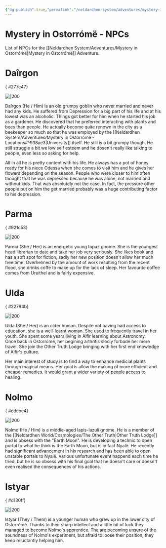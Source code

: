 ```yaml
---
{"dg-publish":true,"permalink":"/neldardhen-system/adventures/mystery-in-ostorrome-np-cs/"}
---
```


# Mystery in Ostorrómë - NPCs
List of NPCs for the [[Neldardhen System/Adventures/Mystery in Ostorrómë\|Mystery in Ostorrómë]] Adventure. 
# Daîrgon
{ #277c47}


![|200](https://assets.forge-vtt.com/649038797876217e65d5cbb0/Neldardhen/Ostorr%C3%B4m%C3%AB/goblin_gardener.PNG)

Daîrgon (He / Him) is an old grumpy goblin who never married and never had any kids. He suffered from Depression for a big part of his life and at his lowest was an alcoholic. Things got better for him when he started his job as a gardener. He discovered that he preferred interacting with plants and bees than people. He actually become quite renown in the city as a beekeeper so much so that he was employed by the [[Neldardhen System/Adventures/Mystery in Ostorrómë - Locations#^938ae3\|University]] itself. He still is a bit grumpy though. He still struggle a bit we low self esteem and he dosen't really like talking to people, even less so asking for help.

All in all he is pretty content with his life. He always has a pot of honey ready for his niece Odessa when she comes to visit him and he gives her flowers depending on the season. People who were closer to him often thought that he was depressed because he was alone, not married and without kids. That was absolutely not the case. In fact, the pressure other people put on him the get married probably was a huge contributing factor to his depression.

# Parma
{ #921c53}


![|200](https://assets.forge-vtt.com/649038797876217e65d5cbb0/Neldardhen/Ostorr%C3%B4m%C3%AB/the_librarian.PNG)

Parma (She / Her) is an energetic young topaz gnome. She is the youngest head librarian to date and take her job very seriously. She likes book and has a soft spot for fiction, sadly her new position doesn't allow her much free time. Overhelmed by the amount of work resulting from the recent flood, she drinks coffe to make up for the lack of sleep. Her favourite coffee comes from Uruithel and is fairly expensive.

# Ulda
{ #22784b}


![|200](https://assets.forge-vtt.com/649038797876217e65d5cbb0/Neldardhen/Ostorr%C3%B4m%C3%AB/Ulda.PNG)

Ulda (She / Her) is an older human. Despite not having had access to education, she is a well-learnt woman. She used to frequently travel in her youth. She spent some years living in Alfir learning about Astronomy.   
Once back in Ostorrómë, her begining arthritis slooly forbade her more travel. She join the Other Truth Lodge bringing with her first end knowledge of Alfir's culture.

Her main interest of study is to find a way to enhance medicial plants through magical means. Her goal is allow the making of more efficient and cheaper remedies. It would grant a wider variety of people access to healing.

# Nolmo
{ #cdcbe4}


![|200](https://assets.forge-vtt.com/649038797876217e65d5cbb0/Neldardhen/Ostorr%C3%B4m%C3%AB/Nolmo.PNG)

Nolmo (He / Him) is a middle-aged lapis-lazuli gnome. He is a member of the [[Neldardhen World/Cosmologies/The Other Truth\|Other Truth Lodge]] and is obsess with the "Earth Moon". He is developing a technic to open portal to what he think is the Earth Moon, but is in fact Nyalë. He recently had significant advancement in his research and has been able to open unstable portals to Nyalë. Various unfortunate event happend each time he tried, but he is so obsess with his final goal that he doesn't care or doesn't even realised the consequences of his actions.

# Istyar
{ #d130ff}


![|200](https://assets.forge-vtt.com/649038797876217e65d5cbb0/Neldardhen/Ostorr%C3%B4m%C3%AB/Istyar.PNG)

Istyar (They / Them) is a younger human who grew up in the lower city of Ostorrómë. Thanks to their sharp intellect and a little bit of luck they managed to become Nolmo's apprentice. The are becoming unsure of the soundness of Nolmo's experiment, but afraid to loose their position, they keep reluctantly helping him.